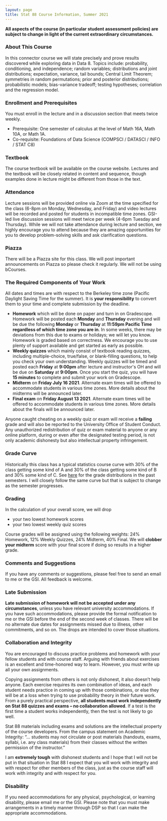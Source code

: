 ```yaml
---
layout: page
title: Stat 88 Course Information, Summer 2021
---
```


<!-- #### A. Adhikari #### -->
**All aspects of the course (in particular student assessment policies) are subject to change in light of the current extraordinary circumstances.**

### About This Course ###

In this connector course we will state precisely and prove results discovered while exploring data in Data 8. Topics include: probability, conditioning, and independence; random variables; distributions and joint distributions; expectation, variance, tail bounds; Central Limit Theorem; symmetries in random permutations; prior and posterior distributions; probabilistic models; bias-variance tradeoff; testing hypotheses; correlation and the regression model.

### Enrollment and Prerequisites ###
You must enroll in the lecture and in a discussion section that meets twice weekly. <!--If your section time is incompatible with your time zone, you are allowed to attend other discussion sections without changing which one you are registered for. However, we strongly encourage you to stick with one section or one uGSI for a more consistent learning experience. Some of the section times will also be rescheduled to accommodate students in different time zones. More information will be posted on Piazza.-->
- Prerequisite: One semester of calculus at the level of Math 16A, Math 10A, or Math
1A.
- Co-requisite: Foundations of Data Science (COMPSCI / DATASCI / INFO / STAT
C8)

### Textbook ###
The course textbook will be available on the course website. Lectures and the textbook will be closely related in content and sequence, though examples done in lecture might be different from those in the text.

### Attendance ###
Lecture sessions will be provided online via Zoom at the time specified for the class (6-8pm on Monday, Wednesday, and Friday) and video lectures will be recorded and posted for students in incompatible time zones. GSI-led live discussion sessions will meet twice per week  (4-6pm Tuesday and Thursday). While we will not take attendance during lecture and section, we highly encourage you to attend because they are amazing opportunities for you to develop problem-solving skills and ask clarification questions.

### Piazza ###
There will be a Piazza site for this class. We will post important announcements on Piazza so please check it regularly. We will not be using bCourses.

### The Required Components of Your Work ###
All dates and times are with respect to the Berkeley time zone (Pacific Daylight Saving Time for the summer). It is **your responsibility** to convert them to your time and complete submission by the deadline.
- **Homework** which will be done on paper and turn in on Gradescope. Homework will be posted each **Monday** and **Thursday** evening and will be due the following **Monday** or **Thursday** at **11:59pm Pacific Time regardless of which time zone you are in**. In some weeks, there may be deviations from this due to exams or holidays; we will let you know. Homework is graded based on correctness. We encourage you to use plenty of support available and get started as early as possible.
- **Weekly quizzes** which mainly consist of textbook reading quizzes, including multiple-choice, true/false, or blank-filling questions, to help you check your own understanding<!--, and one math question that requires written work-->. Weekly quizzes will be timed and posted each **Friday** at **9:00pm** after lecture and instructor's OH and will be due on **Saturday** at **9:00pm**. Once you start the quiz, you will have **15 minutes** to complete and submit your work on Gradescope.
- **Midterm** on **Friday July 16 2021**. Alternate exam times will be offered to accommodate students in various time zones. More details about the midterms will be announced later.
- **Final exam** on **Friday August 13 2021**. Alternate exam times will be offered to accommodate students in various time zones.  More details about the finals will be announced later.

Anyone caught cheating on a weekly quiz or exam will receive a **failing** grade and will also be reported to the University Office of Student Conduct. Any unauthorized redistribution of
quiz or exam material to anyone or any online platform, during or even after the designated testing period, is not only academic dishonesty but also intellectual property infringement.



### Grade Curve ###
Historically this class has a typical statistics course curve with 30% of the class getting some kind of A and 30% of the class getting some kind of B and 30% some kind of C. See [here](https://www.berkeleytime.com/grades/0-9405-all-all) for the grade distributions in the past semesters. I will closely follow the same curve but that is subject to change as the semester progresses.


### Grading ###
In the calculation of your overall score, we will drop

- your two lowest homework scores
- your two lowest weekly quiz scores

Course grades will be assigned using the following weights: 24% Homework, 12% Weekly Quizzes, 24% Midterm, 40% Final. We will **clobber your midterm** score with your final score if doing so results in a higher grade.


### Comments and Suggestions ###

If you have any comments or suggestions, please feel free to send an email to me or the GSI. All feedback is welcome.

### Late Submission ###
**Late submission of homework will not be accepted under any circumstances**, unless you have relevant university accommodations. If you have such accommodations, please provide the formal notification to me or the GSI before the end of the second week of classes. There will be no alternate due dates for assignments missed due to illness, other commitments, and so on. The drops are intended to cover those situations.

### Collaboration and Integrity ###
You are encouraged to discuss practice problems and homework with your fellow students and with course staff. Arguing with friends about exercises is an excellent and time-honored way to learn. However, you must write up all your own assignments.

Copying assignments from others is not only dishonest, it also doesn’t help anyone. Each exercise requires its own combination of ideas, and each student needs practice in coming up with those combinations, or else they will be at a loss when trying to use probability theory in their future work. From a purely practical perspective, **all students must work independently on Stat 88 quizzes and exams – no collaboration allowed**. If a test is the first time a student works independently, then the test is not likely to go well.

Stat 88 materials including exams and solutions are the intellectual property of the course developers. From the campus statement on Academic Integrity: “… students may not circulate or post materials (handouts, exams, syllabi, i.e. any class materials) from their classes without the written permission of the instructor.”

I am **extremely tough** with dishonest students and I hope that I will not be put in that situation in Stat 88 I expect that you will work with integrity and with respect for other members of the class, just as the course staff will work with integrity and with respect for you.

### Disability ###
If you need accommodations for any physical, psychological, or learning disability, please email me or the GSI. Please note that you must make arrangements in a timely manner through DSP so that I can make the appropriate accommodations.
